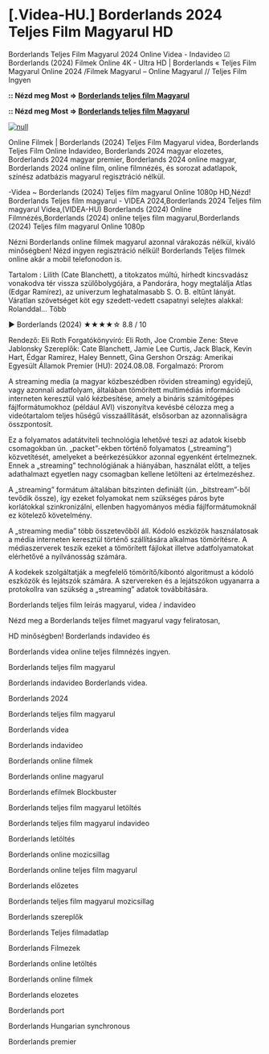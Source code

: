 # [.Videa-HU.] Borderlands 2024 Teljes Film Magyarul HD

Borderlands Teljes Film Magyarul 2024 Online Videa - Indavideo ☑ Borderlands (2024) Filmek Online 4K - Ultra HD | Borderlands « Teljes Film Magyarul Online 2024 /Filmek Magyarul – Online Magyarul // Teljes Film Ingyen

**:: Nézd meg Most => [Borderlands teljes film Magyarul](https://t.co/pd5xId2cdX)**

**:: Nézd meg Most => [Borderlands teljes film Magyarul](https://t.co/pd5xId2cdX)**

[![null](https://static.wixstatic.com/media/855a25_043b5abeb4ae4d35ac003198e7fe56ed~mv2.gif)](https://t.co/pd5xId2cdX)

Online Filmek | Borderlands (2024) Teljes Film Magyarul videa, Borderlands Teljes Film Online Indavideo, Borderlands 2024 magyar elozetes, Borderlands 2024 magyar premier, Borderlands 2024 online magyar, Borderlands 2024 online film, online filmnézés, és sorozat adatlapok, színész adatbázis magyarul regisztráció nélkül.

-Videa ~ Borderlands (2024) Teljes film magyarul Online 1080p HD,Nézd! Borderlands Teljes film magyarul - VIDEA 2024,Borderlands 2024 Teljes film magyarul Videa,(VIDEA-HU) Borderlands (2024) Online Filmnézés,Borderlands (2024) online teljes film magyarul,Borderlands (2024) Teljes film magyarul Online 1080p

Nézni Borderlands online filmek magyarul azonnal várakozás nélkül, kiváló minőségben! Nézd ingyen regisztráció nélkül! Borderlands Teljes filmek online akár a mobil telefonodon is.

Tartalom : Lilith (Cate Blanchett), a titokzatos múltú, hírhedt kincsvadász vonakodva tér vissza szülőbolygójára, a Pandorára, hogy megtalálja Atlas (Edgar Ramírez), az univerzum leghatalmasabb S. O. B. eltűnt lányát. Váratlan szövetséget köt egy szedett-vedett csapatnyi selejtes alakkal: Rolanddal… Több

▶️ Borderlands (2024) ★★★★☆ 8.8 / 10

Rendező: Eli Roth
Forgatókönyvíró: Eli Roth, Joe Crombie
Zene: Steve Jablonsky
Szereplők: Cate Blanchett, Jamie Lee Curtis, Jack Black, Kevin Hart, Édgar Ramírez, Haley Bennett, Gina Gershon
Ország: Amerikai Egyesült Államok
Premier (HU): 2024.08.08.
Forgalmazó: Prorom

A streaming media (a magyar közbeszédben röviden streaming) egyidejű, vagy azonnali adatfolyam, általában tömörített multimédiás információ interneten keresztül való kézbesítése, amely a bináris számítógépes fájlformátumokhoz (például AVI) viszonyítva kevésbé célozza meg a videótartalom teljes hűségű visszaállítását, elsősorban az azonnaliságra összpontosít.

Ez a folyamatos adatátviteli technológia lehetővé teszi az adatok kisebb csomagokban ún. „packet”-ekben történő folyamatos („streaming”) közvetítését, amelyeket a beérkezésükkor azonnal egyenként értelmeznek. Ennek a „streaming” technológiának a hiányában, használat előtt, a teljes adathalmazt egyetlen nagy csomagban kellene letölteni az értelmezéshez.

A „streaming” formátum általában bitszinten definiált (ún. „bitstream”-ből tevődik össze), így ezeket folyamokat nem szükséges páros byte korlátokkal szinkronizálni, ellenben hagyományos média fájlformátumoknál ez kötelező követelmény.

A „streaming media” több összetevőből áll. Kódoló eszközök használatosak a média interneten keresztül történő szállítására alkalmas tömörítésre. A médiaszerverek teszik ezeket a tömörített fájlokat illetve adatfolyamatokat elérhetővé a nyilvánosság számára.

A kodekek szolgáltatják a megfelelő tömörítő/kibontó algoritmust a kódoló eszközök és lejátszók számára. A szervereken és a lejátszókon ugyanarra a protokollra van szükség a „streaming” adatok továbbítására.

Borderlands teljes film leírás magyarul, videa / indavideo

Nézd meg a Borderlands teljes filmet magyarul vagy feliratosan, 

HD minőségben! Borderlands indavideo és 

Borderlands videa online teljes filmnézés ingyen. 

Borderlands teljes film magyarul 

Borderlands indavideo Borderlands videa.

Borderlands 2024

Borderlands teljes film magyarul

Borderlands videa

Borderlands indavideo

Borderlands online filmek

Borderlands online magyarul

Borderlands efilmek Blockbuster

Borderlands teljes film magyarul letöltés

Borderlands teljes film magyarul indavideo

Borderlands letöltés

Borderlands online mozicsillag

Borderlands online teljes film magyarul

Borderlands előzetes

Borderlands teljes film magyarul mozicsillag

Borderlands szereplők

Borderlands Teljes filmadatlap

Borderlands Filmezek

Borderlands online letöltés

Borderlands online filmek

Borderlands elozetes

Borderlands port

Borderlands Hungarian synchronous

Borderlands premier

